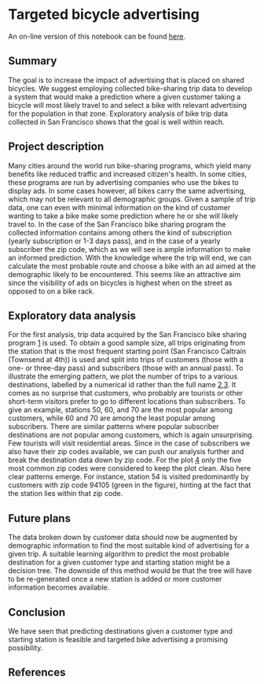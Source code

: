 Targeted bicycle advertising
============================

An on-line version of this notebook can be found [here](http://nbviewer.ipython.org/github/dhesse/bikeads/blob/master/bike_ad_project.ipynb).

Summary
-------

The goal is to increase the impact of advertising that is placed on
shared bicycles. We suggest employing collected bike-sharing trip data
to develop a system that would make a prediction where a given
customer taking a bicycle will most likely travel to and select a bike
with relevant advertising for the population in that zone. Exploratory
analysis of bike trip data collected in San Francisco shows that the
goal is well within reach.

Project description
-------------------

Many cities around the world run bike-sharing programs, which yield
many benefits like reduced traffic and increased citizen's health. In
some cities, these programs are run by advertising companies who use
the bikes to display ads. In some cases however, all bikes carry the
same advertising, which may not be relevant to all demographic
groups. Given a sample of trip data, one can even with minimal
information on the kind of customer wanting to take a bike make some
prediction where he or she will likely travel to. In the case of the
San Francisco bike sharing program the collected information contains
among others the kind of subscription (yearly subscription or 1-3 days
pass), and in the case of a yearly subscriber the zip code, which as
we will see is ample information to make an informed prediction. With
the knowledge where the trip will end, we can calculate the most
probable route and choose a bike with an ad aimed at the demographic
likely to be encountered. This seems like an attractive aim since the
visibility of ads on bicycles is highest when on the street as opposed
to on a bike rack.

Exploratory data analysis
-------------------------

For the first analysis, trip data acquired by the San Francisco bike
sharing program [1] is used. To obtain a good sample size, all trips
originating from the station that is the most frequent starting point
(San Francisco Caltrain (Townsend at 4th)) is used and split into
trips of customers (those with a one- or three-day pass) and
subscribers (those with an annual pass). To illustrate the emerging
pattern, we plot the number of trips to a various destinations,
labelled by a numerical id rather than the full name [2],[3]. It comes
as no surprise that customers, who probably are tourists or other
short-term visitors prefer to go to different locations than
subscribers. To give an example, stations 50, 60, and 70 are the most
popular among customers, while 60 and 70 are among the least popular
among subscribers. There are similar patterns where popular subscriber
destinations are not popular among customers, which is again
unsurprising. Few tourists will visit residential areas. Since in the
case of subscribers we also have their zip codes available, we can
push our analysis further and break the destination data down by zip
code. For the plot [4] only the five most common zip codes were
considered to keep the plot clean. Also here clear patterns
emerge. For instance, station 54 is visited predominantly by customers
with zip code 94105 (green in the figure), hinting at the fact that
the station lies within that zip code.

Future plans
------------

The data broken down by customer data should now be augmented by
demographic information to find the most suitable kind of advertising
for a given trip. A suitable learning algorithm to predict the most
probable destination for a given customer type and starting station
might be a decision tree. The downside of this method would be that
the tree will have to be re-generated once a new station is added or
more customer information becomes available.

Conclusion
----------

We have seen that predicting destinations given a customer type and
starting station is feasible and targeted bike advertising a promising
possibility.


References
----------

[1]: http://www.bayareabikeshare.com/datachallenge
[2]: https://drive.google.com/file/d/0B_jDmEo73f0mcGNfX2ZTT1BaYm8/view?usp=sharing
[3]: https://drive.google.com/file/d/0B_jDmEo73f0mQW1pSjctRG5fdHM/view?usp=sharing
[4]: https://drive.google.com/file/d/0B_jDmEo73f0mSmVUNFRDUDNRY2c/view?usp=sharing

